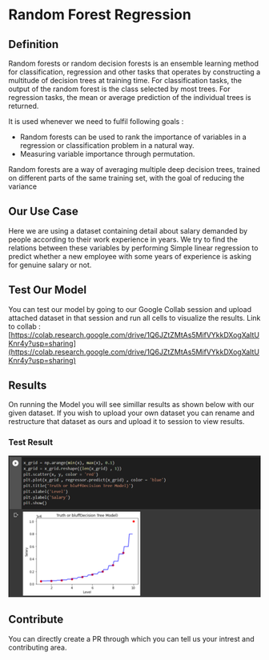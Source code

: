 # Random Forest Regression

## Definition

Random forests or random decision forests is an ensemble learning method for classification, regression and other tasks that operates by constructing a multitude of decision trees at training time. For classification tasks, the output of the random forest is the class selected by most trees. For regression tasks, the mean or average prediction of the individual trees is returned.

It is used whenever we need to fulfil following goals :

  - Random forests can be used to rank the importance of variables in a regression or classification problem in a natural way.
  - Measuring variable importance through permutation.

Random forests are a way of averaging multiple deep decision trees, trained on different parts of the same training set, with the goal of reducing the variance

## Our Use Case

Here we are using a dataset containing detail about salary demanded by people according to their work experience in years.
We try to find the relations between these variables by performing Simple linear regression to predict whether a new employee with some years of experience is asking
for genuine salary or not.

## Test Our Model

You can test our model by going to our Google Collab session and upload attached dataset in that session and run all cells to visualize the results.
Link to collab : [https://colab.research.google.com/drive/1Q6JZtZMtAs5MifVYkkDXogXaItUKnr4y?usp=sharing](https://colab.research.google.com/drive/1Q6JZtZMtAs5MifVYkkDXogXaItUKnr4y?usp=sharing)

## Results 

On running the Model you will see simillar results as shown below with our given dataset. If you wish to upload your own dataset you can rename and restructure that dataset as ours and upload it to session to view results.

### Test Result

<p align="center"><img src="/docs/img/random_forest.png" alt="slr"></p>

## Contribute

You can directly create a PR through which you can tell us your intrest and contributing area.